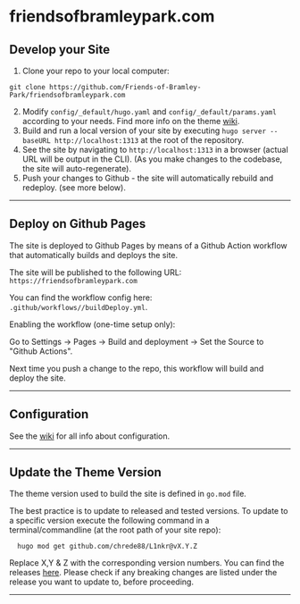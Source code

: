 # friendsofbramleypark.com

## Develop your Site

1) Clone your repo to your local computer:
```shell
git clone https://github.com/Friends-of-Bramley-Park/friendsofbramleypark.com
```
2) Modify `config/_default/hugo.yaml` and `config/_default/params.yaml` according to your needs. Find more info on the theme [wiki](https://github.com/chrede88/L1nkr/wiki/Configuration).
3) Build and run a local version of your site by executing `hugo server --baseURL http://localhost:1313` at the root of the repository.
4) See the site by navigating to `http://localhost:1313` in a browser (actual URL will be output in the CLI). (As you make changes to the codebase, the site will auto-regenerate).
5) Push your changes to Github - the site will automatically rebuild and redeploy. (see more below).

---

## Deploy on Github Pages
The site is deployed to Github Pages by means of a Github Action workflow that automatically builds and deploys the site.

The site will be published to the following URL: `https://friendsofbramleypark.com`

You can find the workflow config here: `.github/workflows//buildDeploy.yml`.

Enabling the workflow (one-time setup only):

Go to Settings -> Pages -> Build and deployment -> Set the Source to "Github Actions".

Next time you push a change to the repo, this workflow will build and deploy the site.

---

## Configuration

See the [wiki](https://github.com/chrede88/L1nkr/wiki) for all info about configuration.

---

## Update the Theme Version

The theme version used to build the site is defined in `go.mod` file.

The best practice is to update to released and tested versions. To update to a specific version execute the following command in a terminal/commandline (at the root path of your site repo):

```shell
  hugo mod get github.com/chrede88/L1nkr@vX.Y.Z
```
Replace X,Y & Z with the corresponding version numbers. You can find the releases [here](https://github.com/chrede88/L1nkr/releases). Please check if any breaking changes are listed under the release you want to update to, before proceeding.

---



